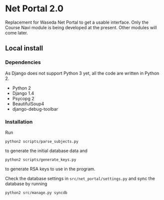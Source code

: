 # Net Portal 2.0

Replacement for Waseda Net Portal to get a usable interface.
Only the Course Navi module is being developed at the present. Other modules will come later.

## Local install
### Dependencies
As Django does not support Python 3 yet, all the code are written in Python 2.
* Python 2
* Django 1.4
* Psycopg 2
* BeautifulSoup4
* django-debug-toolbar

### Installation
Run

    python2 scripts/parse_subjects.py

to generate the initial database data and

    python2 scripts/generate_keys.py

to generate RSA keys to use in the program.

Check the database settings in `src/net_portal/settings.py` and sync the database by running

    python2 src/manage.py syncdb
